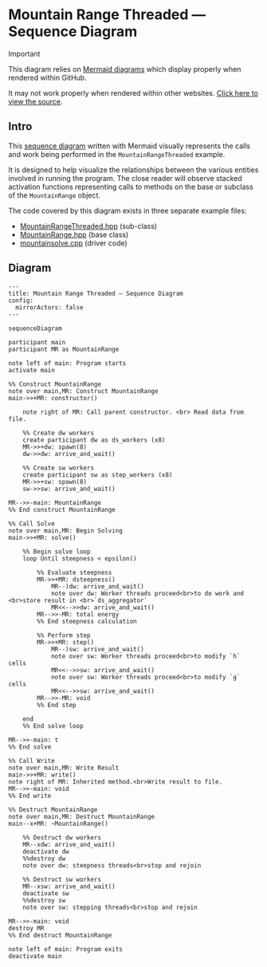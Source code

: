# Mountain Range Threaded — Sequence Diagram

> [!IMPORTANT]
> This diagram relies on [Mermaid diagrams](https://mermaid.js.org/) which display properly when rendered within GitHub.
>
> It may not work properly when rendered within other websites. [Click here to view the source](https://github.com/BYUHPC/sci-comp-course-example-cxx/blob/main/docs/MountainRangeThreaded-sequence-diagram.md).

## Intro

This [sequence diagram](https://mermaid.js.org/syntax/sequenceDiagram.html#sequence-diagrams) written with Mermaid visually represents
the calls and work being performed in the `MountainRangeThreaded` example.

It is designed to help visualize the relationships between
the various entities involved in running the program. The close reader will observe stacked activation functions representing calls
to methods on the base or subclass of the `MountainRange` object.

The code covered by this diagram exists in three separate example files:
* [MountainRangeThreaded.hpp](../src/MountainRangeThreaded.hpp) (sub-class)
* [MountainRange.hpp](../src/MountainRange.hpp) (base class)
* [mountainsolve.cpp](../src/mountainsolve.cpp) (driver code)

## Diagram

```mermaid
---
title: Mountain Range Threaded — Sequence Diagram
config:
  mirrorActors: false
---

sequenceDiagram

participant main
participant MR as MountainRange

note left of main: Program starts
activate main

%% Construct MountainRange
note over main,MR: Construct MountainRange
main->>+MR: constructor()

    note right of MR: Call parent constructor. <br> Read data from file.

    %% Create dw workers
    create participant dw as ds_workers (x8)
    MR->>+dw: spawn(8)
    dw->>dw: arrive_and_wait()

    %% Create sw workers
    create participant sw as step_workers (x8)
    MR->>+sw: spawn(8)
    sw->>sw: arrive_and_wait()

MR-->>-main: MountainRange
%% End construct MountainRange

%% Call Solve
note over main,MR: Begin Solving
main->>+MR: solve()

    %% Begin solve loop
    loop Until steepness < epsilon()

        %% Evaluate steepness
        MR->>+MR: dsteepness()
            MR--)dw: arrive_and_wait()
            note over dw: Worker threads proceed<br>to do work and <br>store result in <br>`ds_aggregator`
            MR<<-->>dw: arrive_and_wait()
        MR-->>-MR: total energy
        %% End steepness calculation

        %% Perform step
        MR->>+MR: step()
            MR--)sw: arrive_and_wait()
            note over sw: Worker threads proceed<br>to modify `h` cells
            MR<<-->>sw: arrive_and_wait()
            note over sw: Worker threads proceed<br>to modify `g` cells
            MR<<-->>sw: arrive_and_wait()
        MR-->>-MR: void
        %% End step

    end
    %% End solve loop

MR-->>-main: t
%% End solve

%% Call Write
note over main,MR: Write Result
main->>+MR: write()
note right of MR: Inherited method.<br>Write result to file.
MR-->>-main: void
%% End write

%% Destruct MountainRange
note over main,MR: Destruct MountainRange
main--x+MR: ~MountainRange()

    %% Destruct dw workers
    MR--xdw: arrive_and_wait()
    deactivate dw
    %%destroy dw
    note over dw: steepness threads<br>stop and rejoin

    %% Destruct sw workers
    MR--xsw: arrive_and_wait()
    deactivate sw
    %%destroy sw
    note over sw: stepping threads<br>stop and rejoin

MR-->>-main: void
destroy MR
%% End destruct MountainRange

note left of main: Program exits
deactivate main

```
